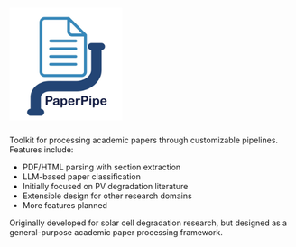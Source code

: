 # <img alt="PaperPipe" src="assets/logo.jpg" width="200">
Toolkit for processing academic papers through customizable pipelines. Features include:
- PDF/HTML parsing with section extraction
- LLM-based paper classification
- Initially focused on PV degradation literature
- Extensible design for other research domains
- More features planned

Originally developed for solar cell degradation research, but designed as a general-purpose academic paper processing framework.
